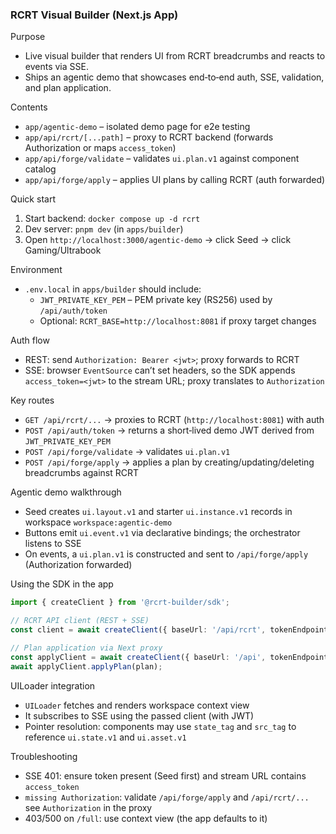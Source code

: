 ### RCRT Visual Builder (Next.js App)

Purpose
- Live visual builder that renders UI from RCRT breadcrumbs and reacts to events via SSE.
- Ships an agentic demo that showcases end‑to‑end auth, SSE, validation, and plan application.

Contents
- `app/agentic-demo` – isolated demo page for e2e testing
- `app/api/rcrt/[...path]` – proxy to RCRT backend (forwards Authorization or maps `access_token`)
- `app/api/forge/validate` – validates `ui.plan.v1` against component catalog
- `app/api/forge/apply` – applies UI plans by calling RCRT (auth forwarded)

Quick start
1) Start backend: `docker compose up -d rcrt`
2) Dev server: `pnpm dev` (in `apps/builder`)
3) Open `http://localhost:3000/agentic-demo` → click Seed → click Gaming/Ultrabook

Environment
- `.env.local` in `apps/builder` should include:
  - `JWT_PRIVATE_KEY_PEM` – PEM private key (RS256) used by `/api/auth/token`
  - Optional: `RCRT_BASE=http://localhost:8081` if proxy target changes

Auth flow
- REST: send `Authorization: Bearer <jwt>`; proxy forwards to RCRT
- SSE: browser `EventSource` can’t set headers, so the SDK appends `access_token=<jwt>` to the stream URL; proxy translates to `Authorization`

Key routes
- `GET /api/rcrt/...` → proxies to RCRT (`http://localhost:8081`) with auth
- `POST /api/auth/token` → returns a short‑lived demo JWT derived from `JWT_PRIVATE_KEY_PEM`
- `POST /api/forge/validate` → validates `ui.plan.v1`
- `POST /api/forge/apply` → applies a plan by creating/updating/deleting breadcrumbs against RCRT

Agentic demo walkthrough
- Seed creates `ui.layout.v1` and starter `ui.instance.v1` records in workspace `workspace:agentic-demo`
- Buttons emit `ui.event.v1` via declarative bindings; the orchestrator listens to SSE
- On events, a `ui.plan.v1` is constructed and sent to `/api/forge/apply` (Authorization forwarded)

Using the SDK in the app
```ts
import { createClient } from '@rcrt-builder/sdk';

// RCRT API client (REST + SSE)
const client = await createClient({ baseUrl: '/api/rcrt', tokenEndpoint: '/api/auth/token' });

// Plan application via Next proxy
const applyClient = await createClient({ baseUrl: '/api', tokenEndpoint: '/api/auth/token' });
await applyClient.applyPlan(plan);
```

UILoader integration
- `UILoader` fetches and renders workspace context view
- It subscribes to SSE using the passed client (with JWT)
- Pointer resolution: components may use `state_tag` and `src_tag` to reference `ui.state.v1` and `ui.asset.v1`

Troubleshooting
- SSE 401: ensure token present (Seed first) and stream URL contains `access_token`
- `missing Authorization`: validate `/api/forge/apply` and `/api/rcrt/...` see `Authorization` in the proxy
- 403/500 on `/full`: use context view (the app defaults to it)


